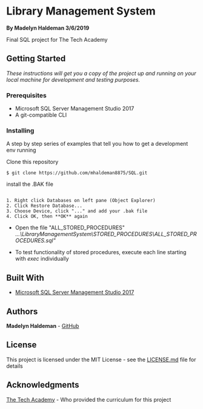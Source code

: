 # Library Management System
**By Madelyn Haldeman 3/6/2019**

Final SQL project for The Tech Academy 

## Getting Started

*These instructions will get you a copy of the project up and running on your local machine for development and testing purposes.*

### Prerequisites

* Microsoft SQL Server Management Studio 2017
* A git-compatible CLI 

### Installing

A step by step series of examples that tell you how to get a development env running

Clone this repository 

```
$ git clone https://github.com/mhaldeman8875/SQL.git

```

install the .BAK file 

```

1. Right click Databases on left pane (Object Explorer)
2. Click Restore Database...
3. Choose Device, click "..." and add your .bak file
4. Click OK, then **OK** again

```

- Open the file "ALL_STORED_PROCEDURES" *_...\LibraryManagementSystem\STORED_PROCEDURES\ALL_STORED_PROCEDURES.sql"_*

- To test functionality of stored procedures, execute each line starting with *exec* individually

## Built With

* [Microsoft SQL Server Management Studio 2017](https://docs.microsoft.com/en-us/sql/ssms/download-sql-server-management-studio-ssms?view=sql-server-2017)


## Authors

  **Madelyn Haldeman** - [GitHub](https://github.com/mhaldeman8875)


## License

This project is licensed under the MIT License - see the [LICENSE.md](LICENSE.md) file for details

## Acknowledgments

[The Tech Academy](https://www.learncodinganywhere.com/) - Who provided the curriculum for this project
